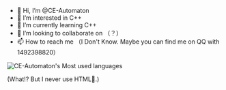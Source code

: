 - 👋 Hi, I’m @CE-Automaton
- 👀 I’m interested in C++ 
- 🌱 I’m currently learning C++
- 💞️ I’m looking to collaborate on （？）
- 📫 How to reach me （I Don't Know. Maybe you can find me on QQ with 1492398820）

<!---
CE-Automaton/CE-Automaton is a ✨ special ✨ repository because its `README.md` (this file) appears on your GitHub profile.
You can click the Preview link to take a look at your changes.
--->

![CE-Automaton's Most used languages](https://github-readme-stats.vercel.app/api/top-langs?username=CE-Automaton&layout=compact&hide_border=true&langs_count=10)

(What!? But I never use HTML🤨.)

